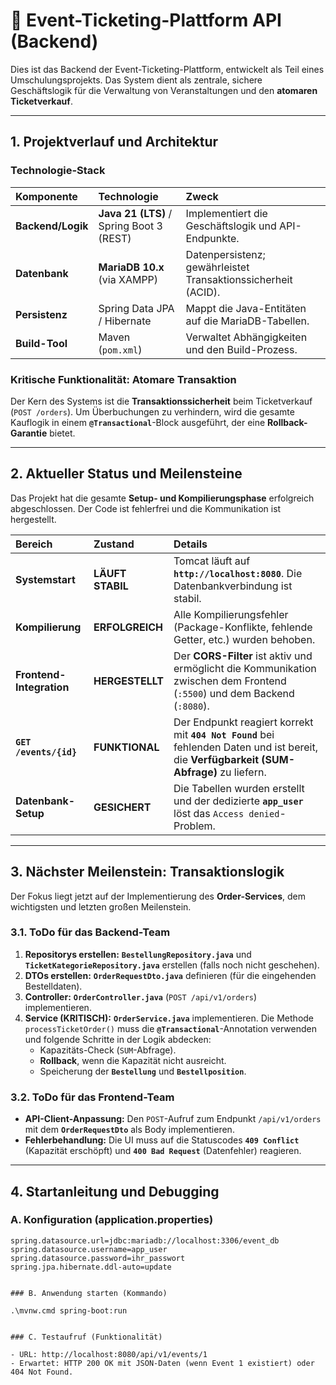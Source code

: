 # 🎫 Event-Ticketing-Plattform API (Backend)

Dies ist das Backend der Event-Ticketing-Plattform, entwickelt als Teil eines Umschulungsprojekts. Das System dient als zentrale, sichere Geschäftslogik für die Verwaltung von Veranstaltungen und den **atomaren Ticketverkauf**.

---

## 1. Projektverlauf und Architektur

### Technologie-Stack

| Komponente | Technologie | Zweck |
| :--- | :--- | :--- |
| **Backend/Logik** | **Java 21 (LTS)** / Spring Boot 3 (REST) | Implementiert die Geschäftslogik und API-Endpunkte. |
| **Datenbank** | **MariaDB 10.x** (via XAMPP) | Datenpersistenz; gewährleistet Transaktionssicherheit (ACID). |
| **Persistenz** | Spring Data JPA / Hibernate | Mappt die Java-Entitäten auf die MariaDB-Tabellen. |
| **Build-Tool** | Maven (`pom.xml`) | Verwaltet Abhängigkeiten und den Build-Prozess. |

### Kritische Funktionalität: Atomare Transaktion

Der Kern des Systems ist die **Transaktionssicherheit** beim Ticketverkauf (`POST /orders`). Um Überbuchungen zu verhindern, wird die gesamte Kauflogik in einem **`@Transactional`**-Block ausgeführt, der eine **Rollback-Garantie** bietet.

---

## 2. Aktueller Status und Meilensteine

Das Projekt hat die gesamte **Setup- und Kompilierungsphase** erfolgreich abgeschlossen. Der Code ist fehlerfrei und die Kommunikation ist hergestellt.

| Bereich | Zustand | Details |
| :--- | :--- | :--- |
| **Systemstart** | **LÄUFT STABIL** | Tomcat läuft auf **`http://localhost:8080`**. Die Datenbankverbindung ist stabil. |
| **Kompilierung** | **ERFOLGREICH** | Alle Kompilierungsfehler (Package-Konflikte, fehlende Getter, etc.) wurden behoben. |
| **Frontend-Integration** | **HERGESTELLT** | Der **CORS-Filter** ist aktiv und ermöglicht die Kommunikation zwischen dem Frontend (`:5500`) und dem Backend (`:8080`). |
| **`GET /events/{id}`** | **FUNKTIONAL** | Der Endpunkt reagiert korrekt mit **`404 Not Found`** bei fehlenden Daten und ist bereit, die **Verfügbarkeit (SUM-Abfrage)** zu liefern. |
| **Datenbank-Setup** | **GESICHERT** | Die Tabellen wurden erstellt und der dedizierte **`app_user`** löst das `Access denied`-Problem. |

---

## 3. Nächster Meilenstein: Transaktionslogik

Der Fokus liegt jetzt auf der Implementierung des **Order-Services**, dem wichtigsten und letzten großen Meilenstein.

### 3.1. ToDo für das Backend-Team

1.  **Repositorys erstellen:** **`BestellungRepository.java`** und **`TicketKategorieRepository.java`** erstellen (falls noch nicht geschehen).
2.  **DTOs erstellen:** **`OrderRequestDto.java`** definieren (für die eingehenden Bestelldaten).
3.  **Controller:** **`OrderController.java`** (`POST /api/v1/orders`) implementieren.
4.  **Service (KRITISCH):** **`OrderService.java`** implementieren. Die Methode `processTicketOrder()` muss die **`@Transactional`**-Annotation verwenden und folgende Schritte in der Logik abdecken:
    * Kapazitäts-Check (`SUM`-Abfrage).
    * **Rollback**, wenn die Kapazität nicht ausreicht.
    * Speicherung der **`Bestellung`** und **`Bestellposition`**.

### 3.2. ToDo für das Frontend-Team

* **API-Client-Anpassung:** Den `POST`-Aufruf zum Endpunkt `/api/v1/orders` mit dem **`OrderRequestDto`** als Body implementieren.
* **Fehlerbehandlung:** Die UI muss auf die Statuscodes **`409 Conflict`** (Kapazität erschöpft) und **`400 Bad Request`** (Datenfehler) reagieren.

---

## 4. Startanleitung und Debugging

### A. Konfiguration (application.properties)

```properties
spring.datasource.url=jdbc:mariadb://localhost:3306/event_db
spring.datasource.username=app_user 
spring.datasource.password=ihr_passwort
spring.jpa.hibernate.ddl-auto=update


### B. Anwendung starten (Kommando)

.\mvnw.cmd spring-boot:run


### C. Testaufruf (Funktionalität)

- URL: http://localhost:8080/api/v1/events/1  
- Erwartet: HTTP 200 OK mit JSON-Daten (wenn Event 1 existiert) oder 404 Not Found.